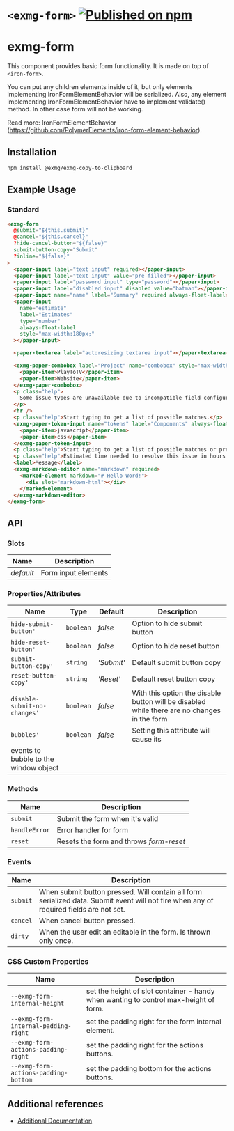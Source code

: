 # `<exmg-form>` [![Published on npm](https://img.shields.io/npm/v/@exmg/exmg-form.svg)](https://www.npmjs.com/package/@exmg/exmg-form)

# exmg-form

This component provides basic form functionality. It is made on top of `<iron-form>`.

You can put any children elements inside of it, but only elements implementing IronFormElementBehavior will be serialized.
Also, any element implementing IronFormElementBehavior have to implement validate() method. In other case form will not be working.

Read more: IronFormElementBehavior (https://github.com/PolymerElements/iron-form-element-behavior).

## Installation

```sh
npm install @exmg/exmg-copy-to-clipboard
```

## Example Usage

### Standard

```html
<exmg-form
  @submit="${this.submit}"
  @cancel="${this.cancel}"
  ?hide-cancel-button="${false}"
  submit-button-copy="Submit"
  ?inline="${false}"
>
  <paper-input label="text input" required></paper-input>
  <paper-input label="text input" value="pre-filled"></paper-input>
  <paper-input label="password input" type="password"></paper-input>
  <paper-input label="disabled input" disabled value="batman"></paper-input>
  <paper-input name="name" label="Summary" required always-float-label></paper-input>
  <paper-input
    name="estimate"
    label="Estimates"
    type="number"
    always-float-label
    style="max-width:180px;"
  ></paper-input>

  <paper-textarea label="autoresizing textarea input"></paper-textarea>

  <exmg-paper-combobox label="Project" name="combobox" style="max-width:280px;" always-float-label required>
    <paper-item>PlayToTV</paper-item>
    <paper-item>Website</paper-item>
  </exmg-paper-combobox>
  <p class="help">
    Some issue types are unavailable due to incompatible field configuration and/or workflow associations.
  </p>
  <hr />
  <p class="help">Start typing to get a list of possible matches.</p>
  <exmg-paper-token-input name="tokens" label="Components" always-float-label>
    <paper-item>javascript</paper-item>
    <paper-item>css</paper-item>
  </exmg-paper-token-input>
  <p class="help">Start typing to get a list of possible matches or press down to select.</p>
  <p class="help">Estimated time needed to resolve this issue in hours.</p>
  <label>Message</label>
  <exmg-markdown-editor name="markdown" required>
    <marked-element markdown="# Hello Word!">
      <div slot="markdown-html"></div>
    </marked-element>
  </exmg-markdown-editor>
</exmg-form>
```

## API

### Slots

| Name      | Description         |
| --------- | ------------------- |
| _default_ | Form input elements |

### Properties/Attributes

| Name                                  | Type      | Default    | Description                                                                                 |
| ------------------------------------- | --------- | ---------- | ------------------------------------------------------------------------------------------- |
| `hide-submit-button'`                 | `boolean` | _false_    | Option to hide submit button                                                                |
| `hide-reset-button'`                  | `boolean` | _false_    | Option to hide reset button                                                                 |
| `submit-button-copy'`                 | `string`  | _'Submit'_ | Default submit button copy                                                                  |
| `reset-button-copy'`                  | `string`  | _'Reset'_  | Default reset button copy                                                                   |
| `disable-submit-no-changes'`          | `boolean` | _false_    | With this option the disable button will be disabled while there are no changes in the form |
| `bubbles'`                            | `boolean` | _false_    | Setting this attribute will cause its                                                       |
| events to bubble to the window object |

### Methods

| Name          | Description                             |
| ------------- | --------------------------------------- |
| `submit`      | Submit the form when it's valid         |
| `handleError` | Error handler for form                  |
| `reset`       | Resets the form and throws _form-reset_ |

### Events

| Name     | Description                                                                                                                            |
| -------- | -------------------------------------------------------------------------------------------------------------------------------------- |
| `submit` | When submit button pressed. Will contain all form serialized data. Submit event will not fire when any of required fields are not set. |
| `cancel` | When cancel button pressed.                                                                                                            |
| `dirty`  | When the user edit an editable in the form. Is thrown only once.                                                                       |

### CSS Custom Properties

| Name                                 | Description                                                                          |
| ------------------------------------ | ------------------------------------------------------------------------------------ |
| `--exmg-form-internal-height`        | set the height of slot container - handy when wanting to control max-height of form. |
| `--exmg-form-internal-padding-right` | set the padding right for the form internal element.                                 |
| `--exmg-form-actions-padding-right`  | set the padding right for the actions buttons.                                       |
| `--exmg-form-actions-padding-bottom` | set the padding bottom for the actions buttons.                                      |

## Additional references

- [Additional Documentation](https://exmg.github.io/exmachina-web-components/ExmgForm.html)
